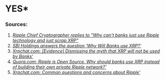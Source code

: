 # YES*


### Sources:


1. <cite>[Ripple Chief Cryptographer replies to "Why can't banks just use Ripple technology and just scrap XRP"](https://np.reddit.com/r/Ripple/comments/6w4i9w/why_cant_banks_just_use_ripple_technology_and/dm5at3g/?st=jbgn3yz4&sh=861c6727)</cite>
2. <cite>[SBI Holdings answers the question 'Why Will Banks use XRP?' ](https://ripple.com/insights/sbi-holdings-views-on-blockchain-and-xrp-an-interview-with-yoshitaka-kitao/)</cite>
3. <cite>[Xrpchat.com: [Evidence] Dismissing the myth that XRP will not be used by Banks' ](https://www.xrpchat.com/topic/3650-evidence-dismissing-the-myth-that-xrp-will-not-be-used-by-banks/)</cite>
4. <cite>[Quora.com: Ripple is Open Source. Why should banks use XRP instead of building their own private Ripple network?' ](https://www.quora.com/Ripple-is-Open-Source-Why-should-banks-use-XRP-instead-of-building-their-own-private-Ripple-network/answer/Ron-Ginn)</cite>
5. <cite>[Xrpchat.com: Common questions and concerns about Ripple' ](https://www.xrpchat.com/faq)</cite>
